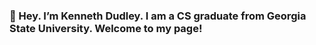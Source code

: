 ### 👋 Hey. I’m Kenneth Dudley. I am a CS graduate from Georgia State University. Welcome to my page!

<!---
kdudley9/kdudley9 is a ✨ special ✨ repository because its `README.md` (this file) appears on your GitHub profile.
You can click the Preview link to take a look at your changes.
--->
